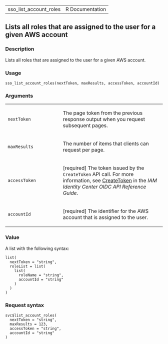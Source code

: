 <table style="width: 100%;">
<tbody>
<tr class="odd">
<td>sso_list_account_roles</td>
<td style="text-align: right;">R Documentation</td>
</tr>
</tbody>
</table>

## Lists all roles that are assigned to the user for a given AWS account

### Description

Lists all roles that are assigned to the user for a given AWS account.

### Usage

    sso_list_account_roles(nextToken, maxResults, accessToken, accountId)

### Arguments

<table>
<colgroup>
<col style="width: 35%" />
<col style="width: 65%" />
</colgroup>
<tbody>
<tr class="odd">
<td><code id="sso_list_account_roles_:_nextToken">nextToken</code></td>
<td><p>The page token from the previous response output when you request
subsequent pages.</p></td>
</tr>
<tr class="even">
<td><code
id="sso_list_account_roles_:_maxResults">maxResults</code></td>
<td><p>The number of items that clients can request per page.</p></td>
</tr>
<tr class="odd">
<td><code
id="sso_list_account_roles_:_accessToken">accessToken</code></td>
<td><p>[required] The token issued by the <code>CreateToken</code> API
call. For more information, see <a
href="https://docs.aws.amazon.com/singlesignon/latest/OIDCAPIReference/API_CreateToken.html">CreateToken</a>
in the <em>IAM Identity Center OIDC API Reference Guide</em>.</p></td>
</tr>
<tr class="even">
<td><code id="sso_list_account_roles_:_accountId">accountId</code></td>
<td><p>[required] The identifier for the AWS account that is assigned to
the user.</p></td>
</tr>
</tbody>
</table>

### Value

A list with the following syntax:

    list(
      nextToken = "string",
      roleList = list(
        list(
          roleName = "string",
          accountId = "string"
        )
      )
    )

### Request syntax

    svc$list_account_roles(
      nextToken = "string",
      maxResults = 123,
      accessToken = "string",
      accountId = "string"
    )
